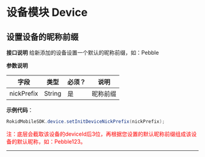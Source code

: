 # 设备模块 Device
## 设置设备的昵称前缀

 **接口说明**
 给新添加的设备设置一个默认的昵称前缀，如：Pebble
 
 **参数说明**
 
| 字段    | 类型   | 必须？| 说明 |
| ------ | ----- | ----- | ----- |
| nickPrefix | String | 是 | 昵称前缀 |


 **示例代码**：
 
 ```java
 RokidMobileSDK.device.setInitDeviceNickPrefix(nickPrefix);
 ```
 <font color='red'>
注：底层会截取该设备的deviceId后3位，再根据您设置的默认昵称前缀组成该设备的默认昵称，如：Pebble123。
</font>

 ---


